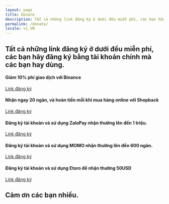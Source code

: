 ```yaml
---
layout: page
title: Donate
description: Tất cả những link đăng ký ở dưới đều miễn phí, các bạn hãy đăng ký bằng tài khoản chính mà các bạn hay dùng để mình có thêm chút động lực tiếp tục làm nội dung chia sẻ cho mọi người. Cảm ơn các bạn.
permalink: /donate/
locale: vi_VN
---
```


<div class="container">
  <h2>Tất cả những link đăng ký ở dưới đều miễn phí, các bạn hãy đăng ký bằng tài khoản chính mà các bạn hay dùng.</h2>

  <h4>Giảm 10% phí giao dịch với Binance</h4>
  <p><a href="https://www.binance.com/en/register?ref=DNG0OYXS"> Link đăng ký</a></p>

  <h4>Nhận ngay 20 ngàn, và hoàn tiền mỗi khi mua hàng online với Shopback</h4>
  <p><a href="https://app.shopback.com/955UQLZmZhb"> Link đăng ký</a></p>

  <h4>Đăng ký tài khoản và sử dụng ZaloPay nhận thưởng lên đến 1 triệu.</h4>
  <p><a href="https://uudai.zalopay.vn/mapcardv5/web/buffer?utm_term=sharefacebook&fbclid=IwAR3hZ3YABb9kj0aIuM7_m1WHao6DWZbnvkLUxaOwYa0OaVBvlwCaaq97C1k&shareKey=0BevRReAK3wY8WUgUbyZyQ&navigate_to=referral_receiver"> Link đăng ký</a></p>

  <h4>Đăng ký tài khoản và sử dụng MOMO nhận thưởng lên đến 600 ngàn.</h4>
  <p><a href="https://momo.vn:4445/referral/MDk3NjUxNTAzMiZsaXhpMjAxOQ=="> Link đăng ký</a></p>

  <h4>Đăng ký tài khoản và sử dụng Etoro để nhận thưởng 50USD</h4>
  <p><a href="https://etoro.tw/3froME0"> Link đăng ký</a></p>

  <h2> Cảm ơn các bạn nhiều. </h2>

</div>
